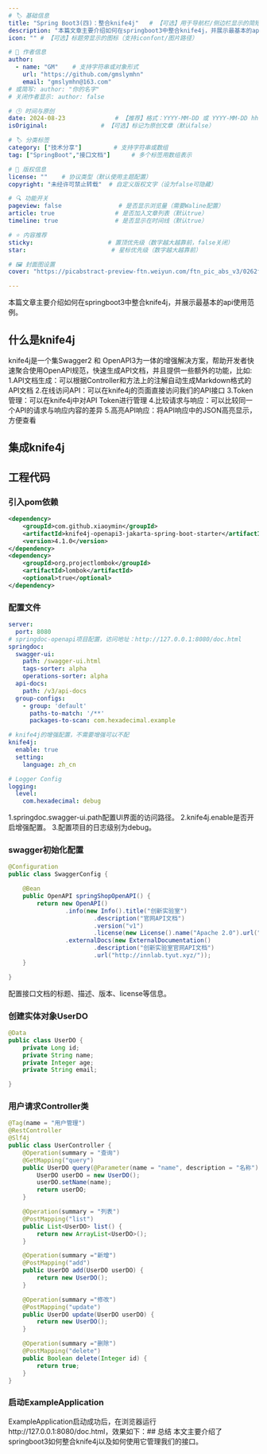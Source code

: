```yaml
---
# 🏷️ 基础信息
title: "Spring Boot3(四)：整合knife4j"   # 【可选】用于导航栏/侧边栏显示的简短标题
description: "本篇文章主要介绍如何在springboot3中整合knife4j，并展示最基本的api使用范例。" # 【SEO优化】用于搜索引擎显示的描述
icon: "" # 【可选】标题旁显示的图标（支持iconfont/图片路径）

# 👤 作者信息
author: 
  - name: "GM"    # 支持字符串或对象形式
    url: "https://github.com/gmslymhn" 
    email: "gmslymhn@163.com"
# 或简写: author: "你的名字" 
# 关闭作者显示: author: false

# 🕒 时间与原创
date: 2024-08-23              # 【推荐】格式：YYYY-MM-DD 或 YYYY-MM-DD hh:mm:ss
isOriginal:               # 【可选】标记为原创文章（默认false）

# 🏷️ 分类标签
category: ["技术分享"]         # 支持字符串或数组
tag: ["SpringBoot","接口文档"]      # 多个标签用数组表示

# 📜 版权信息
license: ""    # 协议类型（默认使用主题配置）
copyright: "未经许可禁止转载"  # 自定义版权文字（设为false可隐藏）

# 🔍 功能开关
pageview: false                # 是否显示浏览量（需要Waline配置）
article: true                 # 是否加入文章列表（默认true）
timeline: true                # 是否显示在时间线（默认true）

# ⭐ 内容推荐
sticky:                     # 置顶优先级（数字越大越靠前，false关闭）
star:                        # 星标优先级（数字越大越靠前）

# 🖼️ 封面图设置
cover: "https://picabstract-preview-ftn.weiyun.com/ftn_pic_abs_v3/0262f924df42b03dd9c2ca06181a8d9e1d47513a46f1aa04ee3687d9af01096206ef844b58c9608ee74b0e38f3f29ca6?pictype=scale&from=30013&version=3.3.3.3&fname=2024-08-23n1BNH.png&size=750"  # 文章卡片封面图（建议尺寸：1200×600）

---
```

本篇文章主要介绍如何在springboot3中整合knife4j，并展示最基本的api使用范例。
<!-- more -->
## 什么是knife4j
knife4j是一个集Swagger2 和 OpenAPI3为一体的增强解决方案，帮助开发者快速聚合使用OpenAPI规范，快速生成API文档，并且提供一些额外的功能，比如:
1.API文档生成：可以根据Controller和方法上的注解自动生成Markdown格式的API文档
2.在线访问API：可以在knife4j的页面直接访问我们的API接口
3.Token管理：可以在knife4j中对API Token进行管理
4.比较请求与响应：可以比较同一个API的请求与响应内容的差异
5.高亮API响应：将API响应中的JSON高亮显示，方便查看
## 集成knife4j
## 工程代码
### 引入pom依赖
``` xml
<dependency>
    <groupId>com.github.xiaoymin</groupId>
    <artifactId>knife4j-openapi3-jakarta-spring-boot-starter</artifactId>
    <version>4.1.0</version>
</dependency>
<dependency>
    <groupId>org.projectlombok</groupId>
    <artifactId>lombok</artifactId>
    <optional>true</optional>
</dependency>
```
### 配置文件
``` yaml
server:
  port: 8080
# springdoc-openapi项目配置，访问地址：http://127.0.0.1:8080/doc.html
springdoc:
  swagger-ui:
    path: /swagger-ui.html
    tags-sorter: alpha
    operations-sorter: alpha
  api-docs:
    path: /v3/api-docs
  group-configs:
    - group: 'default'
      paths-to-match: '/**'
      packages-to-scan: com.hexadecimal.example

# knife4j的增强配置，不需要增强可以不配
knife4j:
  enable: true
  setting:
    language: zh_cn

# Logger Config
logging:
  level:
    com.hexadecimal: debug
```
1.springdoc.swagger-ui.path配置UI界面的访问路径。
2.knife4j.enable是否开启增强配置。
3.配置项目的日志级别为debug。
### swagger初始化配置
``` java
@Configuration
public class SwaggerConfig {

    @Bean
    public OpenAPI springShopOpenAPI() {
        return new OpenAPI()
                .info(new Info().title("创新实验室")
                        .description("官网API文档")
                        .version("v1")
                        .license(new License().name("Apache 2.0").url("http://springdoc.org")))
                .externalDocs(new ExternalDocumentation()
                        .description("创新实验室官网API文档")
                        .url("http://innlab.tyut.xyz/"));
    }

}
```
配置接口文档的标题、描述、版本、license等信息。
### 创建实体对象UserDO
``` java
@Data
public class UserDO {
    private Long id;
    private String name;
    private Integer age;
    private String email;

}
```
### 用户请求Controller类
``` java
@Tag(name = "用户管理")
@RestController
@Slf4j
public class UserController {
    @Operation(summary = "查询")
    @GetMapping("query")
    public UserDO query(@Parameter(name = "name", description = "名称") String name) {
        UserDO userDO = new UserDO();
        userDO.setName(name);
        return userDO;
    }

    @Operation(summary = "列表")
    @PostMapping("list")
    public List<UserDO> list() {
        return new ArrayList<UserDO>();
    }

    @Operation(summary ="新增")
    @PostMapping("add")
    public UserDO add(UserDO userDO) {
        return new UserDO();
    }

    @Operation(summary ="修改")
    @PostMapping("update")
    public UserDO update(UserDO userDO) {
        return new UserDO();
    }

    @Operation(summary ="删除")
    @PostMapping("delete")
    public Boolean delete(Integer id) {
        return true;
    }
}
```
### 启动ExampleApplication
ExampleApplication启动成功后，在浏览器运行http://127.0.0.1:8080/doc.html，效果如下：## 总结
本文主要介绍了springboot3如何整合knife4j以及如何使用它管理我们的接口。